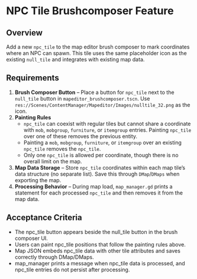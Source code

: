 # NPC Tile Brushcomposer Feature

## Overview
Add a new `npc_tile` to the map editor brush composer to mark coordinates where an NPC can spawn. This tile uses the same placeholder icon as the existing `null_tile` and integrates with existing map data.

## Requirements
1. **Brush Composer Button** – Place a button for `npc_tile` next to the `null_tile` button in `mapeditor_brushcomposer.tscn`. Use `res://Scenes/ContentManager/Mapeditor/Images/nulltile_32.png` as the icon.
2. **Painting Rules**
   - `npc_tile` can coexist with regular tiles but cannot share a coordinate with `mob`, `mobgroup`, `furniture`, or `itemgroup` entries. Painting `npc_tile` over one of these removes the previous entity.
   - Painting a `mob`, `mobgroup`, `furniture`, or `itemgroup` over an existing `npc_tile` removes the `npc_tile`.
   - Only one `npc_tile` is allowed per coordinate, though there is no overall limit on the map.
3. **Map Data Storage** – Store `npc_tile` coordinates within each map tile’s data structure (no separate list). Save this through `DMap`/`DMaps` when exporting the map.
4. **Processing Behavior** – During map load, `map_manager.gd` prints a statement for each processed `npc_tile` and then removes it from the map data.

## Acceptance Criteria
- The npc_tile button appears beside the null_tile button in the brush composer UI.
- Users can paint npc_tile positions that follow the painting rules above.
- Map JSON embeds npc_tile data with other tile attributes and saves correctly through DMap/DMaps.
- map_manager prints a message when npc_tile data is processed, and npc_tile entries do not persist after processing.
